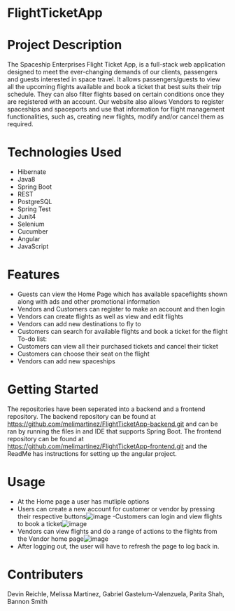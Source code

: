 # FlightTicketApp

# Project Description
The Spaceship Enterprises Flight Ticket App, is a full-stack web application designed to meet the ever-changing demands of our clients, passengers and guests interested in space travel. It allows passengers/guests to view all the upcoming flights available and book a ticket that best suits their trip schedule. They can also filter flights based on certain conditions once they are registered with an account. Our website also allows Vendors to register spaceships and spaceports and use that information for flight management functionalities, such as, creating new flights, modify and/or cancel them as required.

# Technologies Used
- Hibernate
- Java8
- Spring Boot
- REST
- PostgreSQL
- Spring Test
- Junit4 
- Selenium
- Cucumber
- Angular
- JavaScript

# Features
- Guests can view the Home Page which has available spaceflights shown along with ads and other promotional information
- Vendors and Customers can register to make an account and then login
- Vendors can create flights as well as view and edit flights
- Vendors can add new destinations to fly to
- Customers can search for available flights and book a ticket for the flight
 To-do list:
 - Customers can view all their purchased tickets and cancel their ticket
 - Customers can choose their seat on the flight
 - Vendors can add new spaceships

# Getting Started
The repositories have been seperated into a backend and a frontend repository.
The backend repository can be found at https://github.com/melimartinez/FlightTicketApp-backend.git and can be ran by running the files in and IDE that supports Spring Boot.
The frontend repository can be found at https://github.com/melimartinez/FlightTicketApp-frontend.git and the ReadMe has instructions for setting up the angular project.

# Usage
- At the Home page a user has mutliple options
- Users can create a new account for customer or vendor by pressing their respective buttons![image](https://user-images.githubusercontent.com/93621347/142682795-f236bace-d931-490d-9bd7-8793c4e614a3.png)
-Customers can login and view flights to book a ticket![image](https://user-images.githubusercontent.com/93621347/142682977-7cf7c27f-03b7-4613-a94e-4218d4f662d6.png)
- Vendors can view flights and do a range of actions to the flights from the Vendor home page![image](https://user-images.githubusercontent.com/93621347/142683067-f0d3b421-8ef8-4e86-994c-83812d7cc14d.png)
- After logging out, the user will have to refresh the page to log back in.
# Contributers
Devin Reichle, Melissa Martinez,  Gabriel Gastelum-Valenzuela, Parita Shah, Bannon Smith


